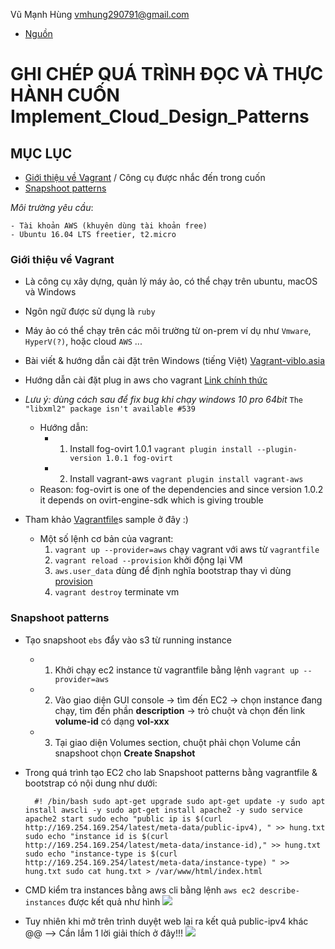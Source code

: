 Vũ Mạnh Hùng
vmhung290791@gmail.com
- [Nguồn](https://www.amazon.com/Implementing-Cloud-Design-Patterns-AWS-ebook/dp/B00WX3W43I)
# GHI CHÉP QUÁ TRÌNH ĐỌC VÀ THỰC HÀNH CUỐN Implement_Cloud_Design_Patterns
## MỤC LỤC
- [Giới thiệu về Vagrant](https://github.com/hungran/AWS-ghichep-implementing-cloud-design-patterns#gi%E1%BB%9Bi-thi%E1%BB%87u-v%E1%BB%81-vagrant) / Công cụ được nhắc đến trong cuốn
- [Snapshoot patterns](https://github.com/hungran/AWS-ghichep-implementing-cloud-design-patterns#snapshoot-patterns)

*Môi trường yêu cầu*:

	- Tài khoản AWS (khuyên dùng tài khoản free)
	- Ubuntu 16.04 LTS freetier, t2.micro

### Giới thiệu về Vagrant
- Là công cụ xây dựng, quản lý máy ảo, có thể chạy trên ubuntu, macOS và Windows
- Ngôn ngữ được sử dụng là `ruby`
- Máy ảo có thể chạy trên các môi trường từ on-prem ví dụ như `Vmware`, `HyperV(?)`, hoặc cloud `AWS` ...
- Bài viết & hướng dẫn cài đặt trên Windows (tiếng Việt) [Vagrant-viblo.asia](https://viblo.asia/p/tim-hieu-vagrant-phan-1-1l0rvmDQGyqA)
- Hướng dẫn cài đặt plug in aws cho vagrant [Link chính thức](https://github.com/mitchellh/vagrant-aws)
- *Lưu ý: dùng cách sau để fix bug khi chạy windows 10 pro 64bit*
	`The "libxml2" package isn't available #539`
	- Hướng dẫn:
		- 1. Install fog-ovirt 1.0.1
			`vagrant plugin install --plugin-version 1.0.1 fog-ovirt`
		- 2. Install vagrant-aws
			`vagrant plugin install vagrant-aws`
	- Reason: fog-ovirt is one of the dependencies and since version 1.0.2 it depends on ovirt-engine-sdk which is giving trouble

- Tham khảo [Vagrantfile](https://github.com/hungran/AWS-ghichep-implementing-cloud-design-patterns/blob/master/Vagrantfile)s sample ở đây :)
	- Một số lệnh cơ bản của vagrant:
		1. `vagrant up --provider=aws` chạy vagrant với aws từ `vagrantfile`
		2. `vagrant reload --provision` khởi động lại VM
		3. `aws.user_data` dùng để định nghĩa bootstrap thay vì dùng [provision](https://www.vagrantup.com/intro/getting-started/provisioning.html)
		4. `vagrant destroy` terminate vm
### Snapshoot patterns
- Tạo snapshoot `ebs` đẩy vào s3 từ running instance
	- 1. Khởi chạy ec2 instance từ vagrantfile bằng lệnh `vagrant up --provider=aws`
	- 2. Vào giao diện GUI console -> tìm đến EC2 -> chọn instance đang chạy, tìm đến phần **description** -> trỏ chuột và chọn đến link **volume-id** có dạng **vol-xxx**
	- 3. Tại giao diện Volumes section, chuột phải chọn Volume cần snapshoot chọn **Create Snapshot**
- Trong quá trình tạo EC2 cho lab Snapshoot patterns bằng vagrantfile & bootstrap có nội dung như dưới:

	`	#! /bin/bash
		sudo apt-get upgrade
		sudo apt-get update -y
		sudo apt install awscli -y
		sudo apt-get install apache2 -y
		sudo service apache2 start
		sudo echo "public ip is $(curl http://169.254.169.254/latest/meta-data/public-ipv4), " >> hung.txt
		sudo echo "instance id is $(curl  http://169.254.169.254/latest/meta-data/instance-id)," >> hung.txt
		sudo echo "instance-type is $(curl  http://169.254.169.254/latest/meta-data/instance-type) " >> hung.txt
		sudo cat hung.txt > /var/www/html/index.html
	`

- CMD kiểm tra instances bằng aws cli bằng lệnh `aws ec2 describe-instances` được kết quả như hình
		<img src ="https://imgur.com/TO2tulA.jpg">
- Tuy nhiên khi mở trên trình duyệt web lại ra kết quả public-ipv4 khác @@ --> Cần lắm 1 lời giải thích ở đây!!!
		<img src ="https://imgur.com/Gm0ZqDO.jpg">